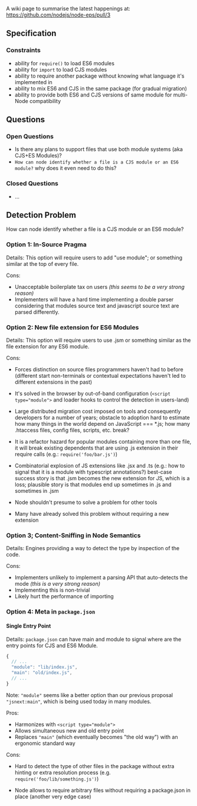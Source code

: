A wiki page to summarise the latest happenings at: https://github.com/nodejs/node-eps/pull/3


## Specification

### Constraints

- ability for `require()` to load ES6 modules
- ability for `import` to load CJS modules
- ability to require another package without knowing what language it's implemented in
- ability to mix ES6 and CJS in the same package (for gradual migration)
- ability to provide both ES6 and CJS versions of same module for multi-Node compatibility


## Questions

### Open Questions

- Is there any plans to support files that use both module systems (aka CJS+ES Modules)?
- `How can node identify whether a file is a CJS module or an ES6 module?` why does it even need to do this?

### Closed Questions

- ...


## Detection Problem

How can node identify whether a file is a CJS module or an ES6 module?

### Option 1: In-Source Pragma

Details: This option will require users to add "use module"; or something similar at the top of every file.

Cons:

- Unacceptable boilerplate tax on users _(this seems to be a very strong reason)_
- Implementers will have a hard time implementing a double parser considering that modules source text and javascript source text are parsed differently.


### Option 2: New file extension for ES6 Modules

Details: This option will require users to use .jsm or something similar as the file extension for any ES6 module.

Cons:

- Forces distinction on source files programmers haven't had to before (different start non-terminals or contextual expectations haven't led to different extensions in the past)

- It's solved in the browser by out-of-band configuration (`<script type="module">` and loader hooks to control the detection in users-land)

- Large distributed migration cost imposed on tools and consequently developers for a number of years; obstacle to adoption
hard to estimate how many things in the world depend on JavaScript === *.js; how many .htaccess files, config files, scripts, etc. break?

- It is a refactor hazard for popular modules containing more than one file, it will break existing dependents that are using .js extension in their require calls (e.g.: `require('foo/bar.js')`)

- Combinatorial explosion of JS extensions like .jsx and .ts (e.g.: how to signal that it is a module with typescript annotations?)
best-case success story is that .jsm becomes the new extension for JS, which is a loss; plausible story is that modules end up sometimes in .js and sometimes in .jsm

- Node shouldn't presume to solve a problem for other tools
- Many have already solved this problem without requiring a new extension


### Option 3; Content-Sniffing in Node Semantics

Details: Engines providing a way to detect the type by inspection of the code.

Cons:

- Implementers unlikely to implement a parsing API that auto-detects the mode _(this is a very strong reason)_
- Implementing this is non-trivial
- Likely hurt the performance of importing


### Option 4: Meta in `package.json`

#### Single Entry Point

Details: `package.json` can have main and module to signal where are the entry points for CJS and ES6 Module.

``` javascript
{
  // ...
  "module": "lib/index.js",
  "main": "old/index.js",
  // ...
}
```

Note: `"module"` seems like a better option than our previous proposal `"jsnext:main"`, which is being used today in many modules.

Pros:

- Harmonizes with `<script type="module">`
- Allows simultaneous new and old entry point
- Replaces `"main"` (which eventually becomes "the old way") with an ergonomic standard way

Cons:

- Hard to detect the type of other files in the package without extra hinting or extra resolution process (e.g. `require('foo/lib/something.js')`)

- Node allows to require arbitrary files without requiring a package.json in place (another very edge case)

